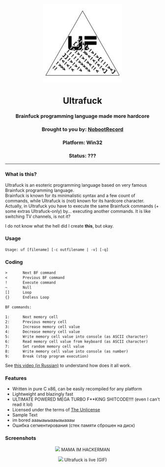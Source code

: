 <div align="center">

![](img/logo.png)
# Ultrafuck

### Brainfuck programming language made more hardcore
### Brought to you by: [NobootRecord](https://github.com/NobootRecord)
### Platform: Win32
### Status: ???

</div>

* * *

### What is this?

Ultrafuck is an esoteric programming language based on very famous Brainfuck programming language.\
Brainfuck is known for its minimalistic syntax and a few count of commands, while Ultrafuck is (not) known for its hardcore character.\
Actually, in Ultrafuck you have to execute the same Brainfuck commands (+ some extras Ultrafuck-only) by... executing another commands. It is like switching TV channels, is not it?

I do not know what the hell did I create **this**, but okay.

### Usage

```Usage: uf [filename] [-c outfilename | -v] [-q]```

### Coding

```
>		Next BF command
<		Previous BF command
!		Execute command
~		Null
[]		Loop
{}		Endless Loop

BF commands:

1:		Next memory cell
2:		Previous memory cell
3:		Increase memory cell value
4:		Decrease memory cell value
5:		Write memory cell value into console (as ASCII character)
6:		Read memory cell value from keyboard (as ASCII character)
7:		Set random memory cell value
8:		Write memory cell value into console (as number)
9:		Break (stop program execution)
```

See [this video (in Russian)](https://www.youtube.com/watch?v=V1bT8TtI78k&t=9s) to understand how does it all work.

### Features

* Written in pure C x86, can be easily recompiled for any platform
* Lightweight and blazingly fast
* ULTIMATE POWERED MEGA TURBO F\*\*KING SHITCODE!!!! (even I can't read it lol)
* Licensed under the terms of [The Unlicense](LICENSE)
* Sample Text
* im bored аааыаыыааыаыаааы
* Ошибка сегментирования (стек памяти сброшен на диск)

### Screenshots

<div align="center">
  
![](img/hack.png)
MAMA IM HACKERMAN
<br>

![](img/demo.gif)
Ultrafuck is live (GIF)
<br>

</div>
